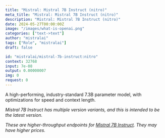 ```yaml
---
title: "Mistral: Mistral 7B Instruct (nitro)"
meta_title: "Mistral: Mistral 7B Instruct (nitro)"
description: "Mistral: Mistral 7B Instruct (nitro)"
date: 2024-05-27T00:00:00Z
image: "/images/what-is-openai.png"
categories: ["text->text"]
author: "mistralai"
tags: ["Role", "mistralai"]
draft: false

id: "mistralai/mistral-7b-instruct:nitro"
context: 32768
input: 7e-08
output: 0.00000007
img: 0
request: 0
---
```


A high-performing, industry-standard 7.3B parameter model, with optimizations for speed and context length.

*Mistral 7B Instruct has multiple version variants, and this is intended to be the latest version.*

_These are higher-throughput endpoints for [Mistral 7B Instruct](/mistralai/mistral-7b-instruct). They may have higher prices._

